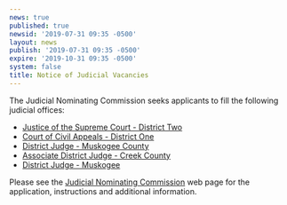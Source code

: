 ```yaml
---
news: true
published: true
newsid: '2019-07-31 09:35 -0500'
layout: news
publish: '2019-07-31 09:35 -0500'
expire: '2019-10-31 09:35 -0500'
system: false
title: Notice of Judicial Vacancies
---
```

The Judicial Nominating Commission seeks applicants to fill the following judicial offices:

- [Justice of the Supreme Court - District Two](http://www.oscn.net/jobs/1905011313/justice-of-the-supreme-court)
- [Court of Civil Appeals - District One](http://www.oscn.net/jobs/1907310902/court-of-civil-appeals)
- [District Judge - Muskogee County](http://www.oscn.net/jobs/1907310900/district-judge)
- [Associate District Judge - Creek County](http://www.oscn.net/jobs/1905290927/associate-district-judge)
- [District Judge - Muskogee](http://www.oscn.net/jobs/1903221632/district-judge)

Please see the [Judicial Nominating Commission](http://www.oscn.net/jnc/about) web page for the application, instructions and additional information.